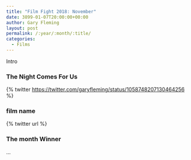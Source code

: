 ```yaml
---
title: "Film Fight 2018: November"
date: 3899-01-07T20:00:00+00:00
author: Gary Fleming
layout: post
permalink: /:year/:month/:title/
categories:
  - Films
---
```


Intro

### The Night Comes For Us

{% twitter https://twitter.com/garyfleming/status/1058748207130464256 %}

### film name

{% twitter url %}


### The month Winner

...
